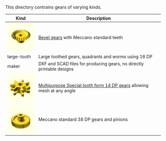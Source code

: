 This directory contrains gears of varying kinds.

Kind | Description
---- | -----------
[<img src="bevel/images/bevel-26.png" width="100">](bevel) | [Bevel gears](bevel) with Meccano standard teeth
large-tooth | Large toothed gears, quadrants and worms using 16 DP
maker | DXF and SCAD files for producing gears, no directly printable designs
[<img src="multipurpose/images/7t-14dp-gear3.png" width="100">](multipurpose) | [Multipurpose Special tooth form 14 DP gears](multipurpose) allowing mesh at any angle
[<img src="standard/images/part-31-grub.png" width="100">](standard) | Meccano standard 38 DP gears and pinions
